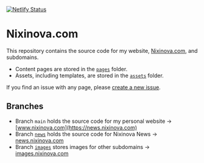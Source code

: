 [![Netlify Status](https://api.netlify.com/api/v1/badges/dbba7c83-eef4-45d1-9abb-e8180f0bf0a0/deploy-status)](https://app.netlify.com/sites/nixinova/deploys)

# Nixinova.com

This repository contains the source code for my website, [Nixinova.com](https://nixinova.com), and subdomains.

- Content pages are stored in the [`pages`](https://github.com/Nixinova/website/tree/main/pages) folder.
- Assets, including templates, are stored in the [`assets`](https://github.com/Nixinova/website/tree/main/assets) folder.

If you find an issue with any page, please [create a new issue](https://github.com/Nixinova/website/issues/new).

## Branches
- Branch `main` holds the source code for my personal website → [www.nixinova.com](https://news.nixinova.com)
- Branch [`news`](https://github.com/Nixinova/website/tree/news) holds the source code for Nixinova News → [news.nixinova.com](https://news.nixinova.com)
- Branch [`images`](https://github.com/Nixinova/website/tree/images) stores images for other subdomains → [images.nixinova.com](https://images.nixinova.com)
